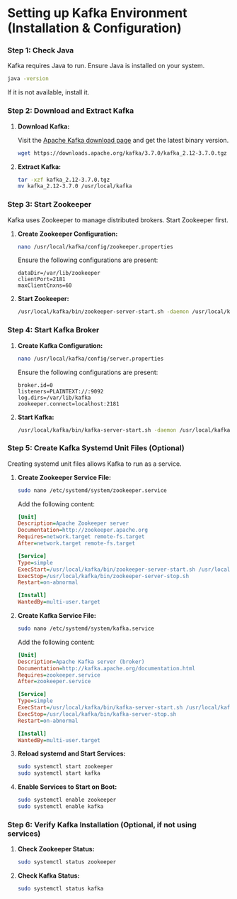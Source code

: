 # Setting up Kafka Environment (Installation & Configuration)


### Step 1: Check Java

Kafka requires Java to run. Ensure Java is installed on your system.

```sh
java -version
```
If it is not available, install it. 

### Step 2: Download and Extract Kafka

1. **Download Kafka:**

   Visit the [Apache Kafka download page](https://kafka.apache.org/downloads) and get the latest binary version.

   ```sh
   wget https://downloads.apache.org/kafka/3.7.0/kafka_2.12-3.7.0.tgz
   ```

2. **Extract Kafka:**

   ```sh
   tar -xzf kafka_2.12-3.7.0.tgz
   mv kafka_2.12-3.7.0 /usr/local/kafka
   ```

### Step 3: Start Zookeeper

Kafka uses Zookeeper to manage distributed brokers. Start Zookeeper first.

1. **Create Zookeeper Configuration:**

   ```sh
   nano /usr/local/kafka/config/zookeeper.properties
   ```

   Ensure the following configurations are present:

   ```properties
   dataDir=/var/lib/zookeeper
   clientPort=2181
   maxClientCnxns=60
   ```

2. **Start Zookeeper:**

   ```sh
   /usr/local/kafka/bin/zookeeper-server-start.sh -daemon /usr/local/kafka/config/zookeeper.properties
   ```

### Step 4: Start Kafka Broker

1. **Create Kafka Configuration:**

   ```sh
   nano /usr/local/kafka/config/server.properties
   ```

   Ensure the following configurations are present:

   ```properties
   broker.id=0
   listeners=PLAINTEXT://:9092
   log.dirs=/var/lib/kafka
   zookeeper.connect=localhost:2181
   ```

2. **Start Kafka:**

   ```sh
   /usr/local/kafka/bin/kafka-server-start.sh -daemon /usr/local/kafka/config/server.properties
   ```

### Step 5: Create Kafka Systemd Unit Files (Optional)

Creating systemd unit files allows Kafka to run as a service.

1. **Create Zookeeper Service File:**

   ```sh
   sudo nano /etc/systemd/system/zookeeper.service
   ```

   Add the following content:

   ```ini
   [Unit]
   Description=Apache Zookeeper server
   Documentation=http://zookeeper.apache.org
   Requires=network.target remote-fs.target
   After=network.target remote-fs.target

   [Service]
   Type=simple
   ExecStart=/usr/local/kafka/bin/zookeeper-server-start.sh /usr/local/kafka/config/zookeeper.properties
   ExecStop=/usr/local/kafka/bin/zookeeper-server-stop.sh
   Restart=on-abnormal

   [Install]
   WantedBy=multi-user.target
   ```

2. **Create Kafka Service File:**

   ```sh
   sudo nano /etc/systemd/system/kafka.service
   ```

   Add the following content:

   ```ini
   [Unit]
   Description=Apache Kafka server (broker)
   Documentation=http://kafka.apache.org/documentation.html
   Requires=zookeeper.service
   After=zookeeper.service

   [Service]
   Type=simple
   ExecStart=/usr/local/kafka/bin/kafka-server-start.sh /usr/local/kafka/config/server.properties
   ExecStop=/usr/local/kafka/bin/kafka-server-stop.sh
   Restart=on-abnormal

   [Install]
   WantedBy=multi-user.target
   ```

3. **Reload systemd and Start Services:**

   ```sh
   sudo systemctl start zookeeper
   sudo systemctl start kafka
   ```

4. **Enable Services to Start on Boot:**

   ```sh
   sudo systemctl enable zookeeper
   sudo systemctl enable kafka
   ```

### Step 6: Verify Kafka Installation (Optional, if not using services)

1. **Check Zookeeper Status:**

   ```sh
   sudo systemctl status zookeeper
   ```

2. **Check Kafka Status:**

   ```sh
   sudo systemctl status kafka
   ```

